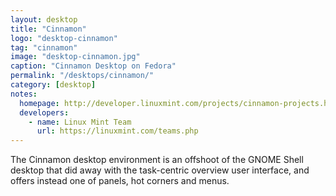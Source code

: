 ```yaml
---
layout: desktop
title: "Cinnamon"
logo: "desktop-cinnamon"
tag: "cinnamon"
image: "desktop-cinnamon.jpg"
caption: "Cinnamon Desktop on Fedora"
permalink: "/desktops/cinnamon/"
category: [desktop]
notes:
  homepage: http://developer.linuxmint.com/projects/cinnamon-projects.html
  developers:
    - name: Linux Mint Team
      url: https://linuxmint.com/teams.php
---
```


The Cinnamon desktop environment is an offshoot of the GNOME Shell desktop that did away with the task-centric overview user interface, and offers instead one of panels, hot corners and menus.